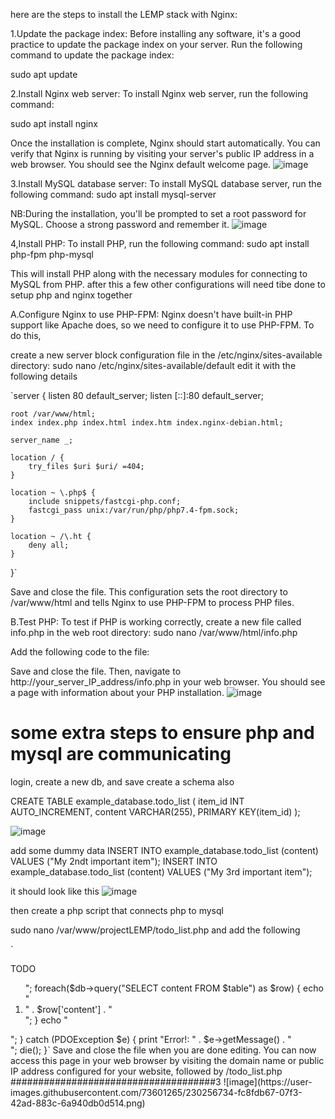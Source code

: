 here are the steps to install the LEMP stack with Nginx:

1.Update the package index: Before installing any software, it's a good practice to update the package index on your server.
Run the following command to update the package index:

sudo apt update

2.Install Nginx web server: To install Nginx web server, run the following command:

sudo apt install nginx

Once the installation is complete, Nginx should start automatically. You can verify that Nginx is running by visiting your server's public IP address in a web browser.
You should see the Nginx default welcome page.
![image](https://user-images.githubusercontent.com/73601265/230247568-64127789-5c8d-4895-acde-cabec362a89c.png)

3.Install MySQL database server: To install MySQL database server, run the following command:
sudo apt install mysql-server

NB:During the installation, you'll be prompted to set a root password for MySQL. Choose a strong password and remember it.
![image](https://user-images.githubusercontent.com/73601265/230247851-8f45caf4-e44e-4529-b861-c6762dc6b77c.png)

4,Install PHP: To install PHP, run the following command:
sudo apt install php-fpm php-mysql

This will install PHP along with the necessary modules for connecting to MySQL from PHP.
after this a few other configurations will need tibe done to setup php and nginx together

A.Configure Nginx to use PHP-FPM: Nginx doesn't have built-in PHP support like Apache does, so we need to configure it to use PHP-FPM. To do this,

create a new server block configuration file in the /etc/nginx/sites-available directory:
sudo nano /etc/nginx/sites-available/default
 edit it with the following details
 
 `server {
    listen 80 default_server;
    listen [::]:80 default_server;

    root /var/www/html;
    index index.php index.html index.htm index.nginx-debian.html;

    server_name _;

    location / {
        try_files $uri $uri/ =404;
    }

    location ~ \.php$ {
        include snippets/fastcgi-php.conf;
        fastcgi_pass unix:/var/run/php/php7.4-fpm.sock;
    }

    location ~ /\.ht {
        deny all;
    }
}`


Save and close the file. This configuration sets the root directory to /var/www/html and tells Nginx to use PHP-FPM to process PHP files.

B.Test PHP: To test if PHP is working correctly, create a new file called info.php in the web root directory:
sudo nano /var/www/html/info.php

Add the following code to the file:
<?php
phpinfo();
?>

Save and close the file. Then, navigate to http://your_server_IP_address/info.php in your web browser. You should see a page with information about your PHP installation.
![image](https://user-images.githubusercontent.com/73601265/230250065-2dfbe981-a59e-4d2e-b3a9-07cdab8c54a5.png)


# some extra steps to ensure php and mysql are communicating
login, create a new db, and save
create a schema also


CREATE TABLE example_database.todo_list (
     item_id INT AUTO_INCREMENT,
     content VARCHAR(255),
     PRIMARY KEY(item_id)
);

![image](https://user-images.githubusercontent.com/73601265/230253393-a3289764-98b4-44b7-a61c-360fa9e3f203.png)

add some dummy data
INSERT INTO example_database.todo_list (content) VALUES ("My 2ndt important item");
INSERT INTO example_database.todo_list (content) VALUES ("My 3rd important item");

it should look like this 
![image](https://user-images.githubusercontent.com/73601265/230254170-98ecf61b-1189-4054-838a-967676b551b7.png)

then create a php script that connects php to mysql

sudo nano /var/www/projectLEMP/todo_list.php and add the following

`
<?php
$user = "example_user";
$password = "password";
$database = "example_database";
$table = "todo_list";


try {
  $db = new PDO("mysql:host=localhost;dbname=$database", $user, $password);
  echo "<h2>TODO</h2><ol>";
  foreach($db->query("SELECT content FROM $table") as $row) {
    echo "<li>" . $row['content'] . "</li>";
  }
  echo "</ol>";
} catch (PDOException $e) {
    print "Error!: " . $e->getMessage() . "<br/>";
    die();
}`

Save and close the file when you are done editing.
You can now access this page in your web browser by visiting the domain name or public IP address configured for your website, followed by /todo_list.php

#####################################3
![image](https://user-images.githubusercontent.com/73601265/230256734-fc8fdb67-07f3-42ad-883c-6a940db0d514.png)

